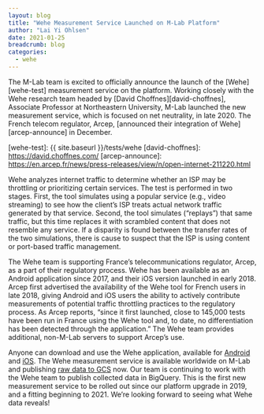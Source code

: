 ```yaml
---
layout: blog
title: "Wehe Measurement Service Launched on M-Lab Platform"
author: "Lai Yi Ohlsen"
date: 2021-01-25
breadcrumb: blog
categories:
  - wehe
---
```


The M-Lab team is excited to officially announce the launch of the [Wehe][wehe-test] measurement service on the platform. Working closely with the Wehe research team headed by [David Choffnes][david-choffnes], Associate Professor at Northeastern University, M-Lab launched the new measurement service, which is focused on net neutrality, in late 2020. The French telecom regulator, Arcep, [announced their integration of Wehe][arcep-announce] in December.<!--more -->

[wehe-test]: {{ site.baseurl }}/tests/wehe
[david-choffnes]: https://david.choffnes.com/
[arcep-announce]: https://en.arcep.fr/news/press-releases/view/n/open-internet-211220.html

Wehe analyzes internet traffic to determine whether an ISP may be throttling or prioritizing certain services. The test is performed in two stages. First, the tool simulates using a popular service (e.g., video streaming) to see how the client’s ISP treats actual network traffic generated by that service. Second, the tool simulates (“replays”) that same traffic, but this time replaces it with scrambled content that does not resemble any service. If a disparity is found between the transfer rates of the two simulations, there is cause to suspect that the ISP is using content or port-based traffic management.

The Wehe team is supporting France’s telecommunications regulator, Arcep, as a part of their regulatory process. Wehe has been available as an Android application since 2017, and their iOS version launched in early 2018. Arcep first advertised the availability of the Wehe tool for French users in late 2018, giving Android and iOS users the ability to actively contribute measurements of potential traffic throttling practices to the regulatory process. As Arcep reports, “since it first launched, close to 145,000 tests have been run in France using the Wehe tool and, to date, no differentiation has been detected through the application.” The Wehe team provides additional, non-M-Lab servers to support Arcep’s use.

Anyone can download and use the Wehe application, available for [Android][wehe-android] and [iOS][wehe-ios]. The Wehe measurement service is available worldwide on M-Lab and publishing [raw data to GCS][wehe-gcs] now. Our team is continuing to work with the Wehe team to publish collected data in BigQuery. This is the first new measurement service to be rolled out since our platform upgrade in 2019, and a fitting beginning to 2021. We’re looking forward to seeing what Wehe data reveals!

[wehe-android]: https://play.google.com/store/apps/details?id=mobi.meddle.wehe
[wehe-ios]: https://apps.apple.com/us/app/wehe/id1309242023
[wehe-gcs]: https://console.cloud.google.com/storage/browser/archive-measurement-lab/wehe/replay
